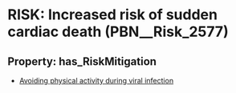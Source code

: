 # RISK: __Increased risk of sudden cardiac death__ (PBN__Risk_2577)

## Property: has_RiskMitigation

* [Avoiding physical activity during viral infection](PBN__Mitigation_458)

